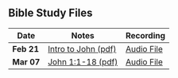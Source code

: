 ## Bible Study Files

Date|Notes|Recording
--|--|--
**Feb 21**|[Intro to John (pdf)](https://github.com/MidnightJava/reston-home-group/raw/main/bible-study/2025_Feb_21/Intro_to_John.pdf)| [Audio File](https://github.com/MidnightJava/reston-home-group/raw/refs/heads/main/bible-study/2025_Feb_21/audio.ogg)
**Mar 07**|[John 1:1-18 (pdf)](https://github.com/MidnightJava/reston-home-group/raw/main/bible-study/2025_Mar_07/John_1_Prologue.pdf)|[Audio File](https://github.com/MidnightJava/reston-home-group/raw/refs/heads/main/bible-study/2025_Mar_07/audio.ogg)
